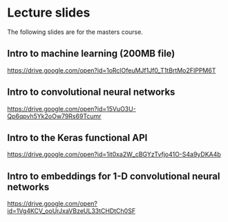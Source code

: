 # Lecture slides

The following slides are for the masters course.

## Intro to machine learning (200MB file)
https://drive.google.com/open?id=1oRclOfeuMJf1Jf0_T1tBrtMo2FIPPM6T

## Intro to convolutional neural networks
https://drive.google.com/open?id=15VuO3U-Qp6qpvh5Yk2oOw79Rs69Tcumr

## Intro to the Keras functional API
https://drive.google.com/open?id=1it0xa2W_cBGYzTvfjo41O-S4a9yDKA4b

## Intro to embeddings for 1-D convolutional neural networks
https://drive.google.com/open?id=1Vg4KCV_ooUrJxaVBzeUL33tCHDtCh0SF
